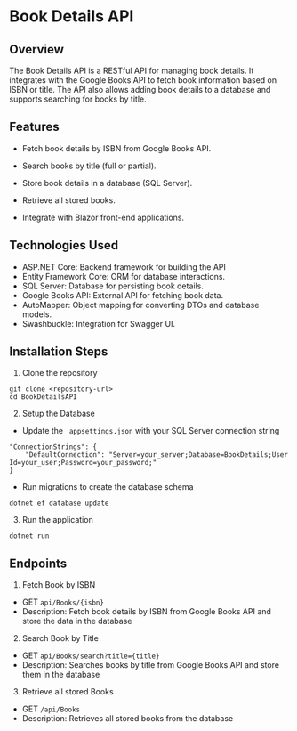 
# Book Details API

## Overview

The Book Details API is a RESTful API for managing book details. It integrates with the Google Books API to fetch book information based on ISBN or title. The API also allows adding book details to a database and supports searching for books by title.

## Features

* Fetch book details by ISBN from Google Books API.

* Search books by title (full or partial).

* Store book details in a database (SQL Server).

* Retrieve all stored books.

* Integrate with Blazor front-end applications.

## Technologies Used
* ASP.NET Core: Backend framework for building the API
* Entity Framework Core: ORM for database interactions.
* SQL Server: Database for persisting book details.
* Google Books API: External API for fetching book data.
* AutoMapper: Object mapping for converting DTOs and database models.
* Swashbuckle: Integration for Swagger UI.

## Installation Steps
1. Clone the repository
```
git clone <repository-url>
cd BookDetailsAPI
```
2. Setup the Database
* Update the ``` appsettings.json``` with your SQL Server connection string

```
"ConnectionStrings": {
    "DefaultConnection": "Server=your_server;Database=BookDetails;User Id=your_user;Password=your_password;"
}
```
* Run migrations to create the database schema
```
dotnet ef database update
```
3. Run the application
```
dotnet run
```

## Endpoints
1. Fetch Book by ISBN
  * GET ```api/Books/{isbn}```
  * Description: Fetch book details by ISBN from Google Books API and store the data in the database

2. Search Book by Title
  * GET ```api/Books/search?title={title}```
  * Description: Searches books by title from Google Books API and store them in the database

3. Retrieve all stored Books
  * GET ```/api/Books```
  * Description: Retrieves all stored books from the database

